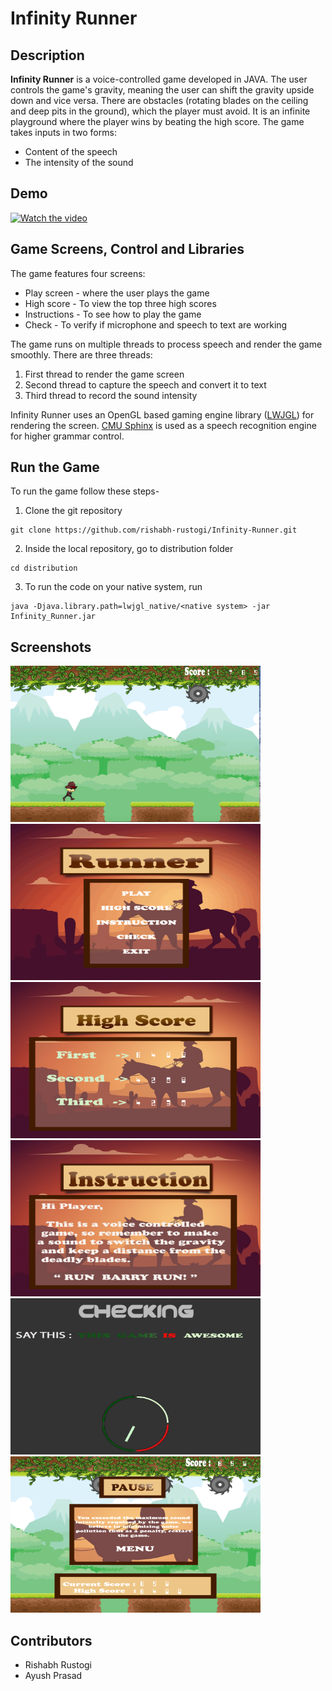 # Infinity Runner

## Description
**Infinity Runner** is a voice-controlled game developed in JAVA. The user controls the game's gravity, meaning the user can shift the gravity upside down and vice versa. There are obstacles (rotating blades on the ceiling and deep pits in the ground), which the player must avoid. It is an infinite playground where the player wins by beating the high score. The game takes inputs in two forms:

- Content of the speech
- The intensity of the sound

## Demo
[![Watch the video](https://media.giphy.com/media/JkQW76KNDoeKfNTjjx/giphy.gif)](https://youtu.be/qsZ70w5Xtrc)

## Game Screens, Control and Libraries
The game features four screens:
- Play screen - where the user plays the game
- High score - To view the top three high scores
- Instructions - To see how to play the game
- Check - To verify if microphone and speech to text are working

The game runs on multiple threads to process speech and render the game smoothly. There are three threads:
1. First thread to render the game screen
2. Second thread to capture the speech and convert it to text
3. Third thread to record the sound intensity

Infinity Runner uses an OpenGL based gaming engine library ([LWJGL](https://github.com/LWJGL/lwjgl3)) for rendering the screen. [CMU Sphinx](https://cmusphinx.github.io/) is used as a speech recognition engine for higher grammar control.

## Run the Game
To run the game follow these steps-
1. Clone the git repository
```
git clone https://github.com/rishabh-rustogi/Infinity-Runner.git
```
2. Inside the local repository, go to distribution folder
```
cd distribution
```
3. To run the code on your native system, run
```
java -Djava.library.path=lwjgl_native/<native system> -jar Infinity_Runner.jar
```
  
## Screenshots
  <img src="Screenshots/screenshot_5.png" width = "400" height = "250">     <img src="Screenshots/screenshot_2.png" width = "400" height = "250">
  <img src="Screenshots/screenshot_3.png" width = "400" height = "250">     <img src="Screenshots/screenshot_4.png" width = "400" height = "250">
  <img src="Screenshots/screenshot_1.png" width = "400" height = "250">     <img src="Screenshots/screenshot_6.png" width = "400" height = "250">
  
## Contributors

- Rishabh Rustogi
- Ayush Prasad 
